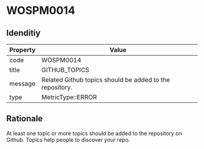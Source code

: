 # WOSPM0014

## Idenditiy

| Property        | Value           |
| ------------- |-------------|
| code      | WOSPM0014 |
| title      | GITHUB_TOPICS      |
| message | Related Github topics should be added to the repository.     |
| type | MetricType::ERROR      |

## Rationale

At least one topic or more topics should be added to the repository on Github. Topics help people to discover your repo.
